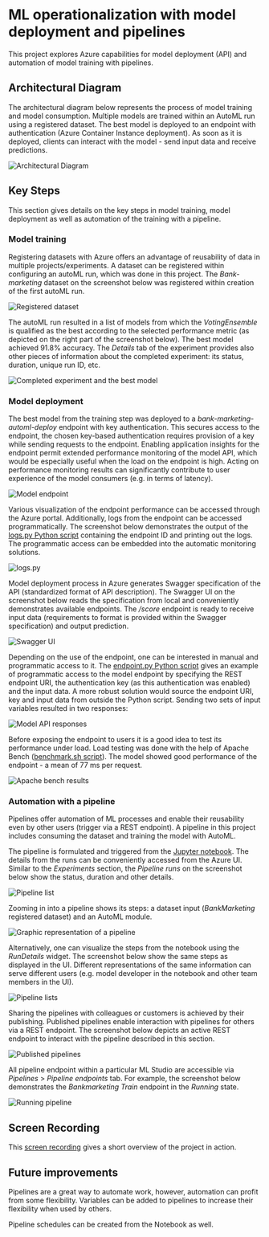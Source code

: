 # ML operationalization with model deployment and pipelines

This project explores Azure capabilities for model deployment (API) and automation of model training with pipelines.

## Architectural Diagram

The architectural diagram below represents the process of model training and model consumption. Multiple models are trained within an AutoML run using a registered dataset. The best model is deployed to an endpoint with authentication (Azure Container Instance deployment). As soon as it is deployed, clients can interact with the model - send input data and receive predictions. 

![Architectural Diagram](images/ml_operate_diagram.png)

## Key Steps

This section gives details on the key steps in model training, model deployment as well as automation of the training with a pipeline.

### Model training
Registering datasets with Azure offers an advantage of reusability of data in multiple projects/experiments. A dataset can be registered within configuring an autoML run, which was done in this project. The *Bank-marketing* dataset on the screenshot below was registered within creation of the first autoML run.

![Registered dataset](images/registered-dataset.png)

The autoML run resulted in a list of models from which the *VotingEnsemble* is qualified as the best according to the selected performance metric (as depicted on the right part of the screenshot below). The best model achieved 91.8% accuracy. 
The *Details* tab of the experiment provides also other pieces of information about the completed experiment: its status, duration, unique run ID, etc.

![Completed experiment and the best model](images/completed_experiment_best_model.png)

### Model deployment

The best model from the training step was deployed to a *bank-marketing-automl-deploy* endpoint with key authentication. This secures access to the endpoint, the chosen key-based authentication requires provision of a key while sending requests to the endpoint. Enabling application insights for the endpoint permit extended performance monitoring of the model API, which would be especially useful when the load on the endpoint is high. Acting on performance monitoring results can significantly contribute to user experience of the model consumers (e.g. in terms of latency).    

![Model endpoint](images/enabled_application_insight.png)

Various visualization of the endpoint performance can be accessed through the Azure portal. Additionally, logs from the endpoint can be accessed programmatically. The screenshot below demonstrates the output of the [logs.py Python script](logs.py) containing the endpoint ID and printing out the logs. The programmatic access can be embedded into the automatic monitoring solutions. 

![logs.py](images/logs_script.png)

Model deployment process in Azure generates Swagger specification of the API (standardized format of API description). The Swagger UI on the screenshot below reads the specification from local and conveniently demonstrates available endpoints. The */score* endpoint is ready to receive input data (requirements to format is provided within the Swagger specification) and output prediction. 

![Swagger UI](images/swagger_ui.png)

Depending on the use of the endpoint, one can be interested in manual and programmatic access to it. The [endpoint.py Python script](endpoint.py) gives an example of programmatic access to the model endpoint by specifying the REST endpoint URI, the authentication key (as this authentication was enabled) and the input data. A more robust solution would source the endpoint URI, key and input data from outside the Python script. Sending two sets of input variables resulted in two responses:

![Model API responses](images/endpoint_script.png)

Before exposing the endpoint to users it is a good idea to test its performance under load. Load testing was done with the help of Apache Bench ([benchmark.sh script](benchmark.sh)). The model showed good performance of the endpoint - a mean of 77 ms per request.

![Apache bench results](images/benchmark_script.png)

### Automation with a pipeline

Pipelines offer automation of ML processes and enable their reusability even by other users (trigger via a REST endpoint).
A pipeline in this project includes consuming the dataset and training the model with AutoML.

The pipeline is formulated and triggered from the [Jupyter notebook](aml-pipelines-with-automated-machine-learning-step.ipynb). The details from the runs can be conveniently accessed from the Azure UI. Similar to the *Experiments* section, the *Pipeline runs* on the screenshot below show the status, duration and other details.

![Pipeline list](images/pipelines.png)

Zooming in into a pipeline shows its steps: a dataset input (*BankMarketing* registered dataset) and an AutoML module. 

![Graphic representation of a pipeline](images/dataset_with_automl_module.png)

Alternatively, one can visualize the steps from the notebook using the *RunDetails* widget. The screenshot below show the same steps as displayed in the UI. Different representations of the same information can serve different users (e.g. model developer in the notebook and other team members in the UI).

![Pipeline lists](images/rundetails_widget.png)

Sharing the pipelines with colleagues or customers is achieved by their publishing. Published pipelines enable interaction with pipelines for others via a REST endpoint. The screenshot below depicts an active REST endpoint to interact with the pipeline described in this section.

![Published pipelines](images/published_pipeline.png)

All pipeline endpoint within a particular ML Studio are accessible via *Pipelines* > *Pipeline endpoints* tab. For example, the screenshot below demonstrates the *Bankmarketing Train* endpoint in the *Running* state.

![Running pipeline](images/pipeline_endpoints_running_pipeline.png)

## Screen Recording

This [screen recording](https://www.youtube.com/watch?v=9QVyKiDleyg)  gives a short overview of the project in action.

## Future improvements

Pipelines are a great way to automate work, however, automation can profit from some flexibility. Variables can be added to pipelines to increase their flexibility when used by others. 

Pipeline schedules can be created from the Notebook as well. 